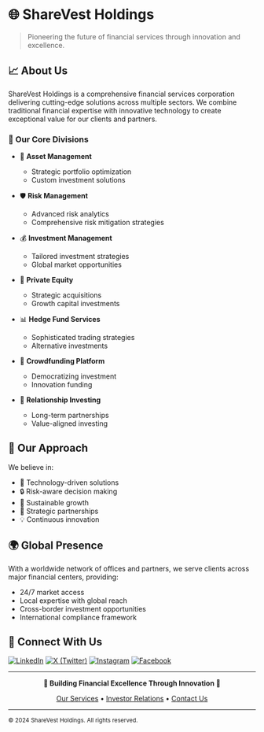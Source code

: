 # 🌐 ShareVest Holdings

> Pioneering the future of financial services through innovation and excellence.

## 📈 About Us

ShareVest Holdings is a comprehensive financial services corporation delivering cutting-edge solutions across multiple sectors. We combine traditional financial expertise with innovative technology to create exceptional value for our clients and partners.

### 🎯 Our Core Divisions

- 💼 **Asset Management**
  - Strategic portfolio optimization
  - Custom investment solutions
  
- 🛡️ **Risk Management**
  - Advanced risk analytics
  - Comprehensive risk mitigation strategies
  
- 💰 **Investment Management**
  - Tailored investment strategies
  - Global market opportunities
  
- 🏢 **Private Equity**
  - Strategic acquisitions
  - Growth capital investments
  
- 📊 **Hedge Fund Services**
  - Sophisticated trading strategies
  - Alternative investments
  
- 👥 **Crowdfunding Platform**
  - Democratizing investment
  - Innovation funding
  
- 🤝 **Relationship Investing**
  - Long-term partnerships
  - Value-aligned investing

## 🚀 Our Approach

We believe in:
- 📱 Technology-driven solutions
- 🔒 Risk-aware decision making
- 🌱 Sustainable growth
- 🤝 Strategic partnerships
- 💡 Continuous innovation

## 🌍 Global Presence

With a worldwide network of offices and partners, we serve clients across major financial centers, providing:
- 24/7 market access
- Local expertise with global reach
- Cross-border investment opportunities
- International compliance framework

## 🔗 Connect With Us

[![LinkedIn](https://img.shields.io/badge/LinkedIn-0077B5?style=for-the-badge&logo=linkedin&logoColor=white)](https://linkedin.com/company/sharevest-holdings)
[![X (Twitter)](https://img.shields.io/badge/X-000000?style=for-the-badge&logo=x&logoColor=white)](https://x.com/sharevest)
[![Instagram](https://img.shields.io/badge/Instagram-E4405F?style=for-the-badge&logo=instagram&logoColor=white)](https://instagram.com/sharevest.holdings)
[![Facebook](https://img.shields.io/badge/Facebook-1877F2?style=for-the-badge&logo=facebook&logoColor=white)](https://facebook.com/sharevest.holdings)

---

<div align="center">

**🌟 Building Financial Excellence Through Innovation 🌟**

[Our Services](https://sharevest.com/services) • [Investor Relations](https://sharevest.com/investors) • [Contact Us](https://sharevest.com/contact)

</div>

---

<sub>© 2024 ShareVest Holdings. All rights reserved.</sub>
